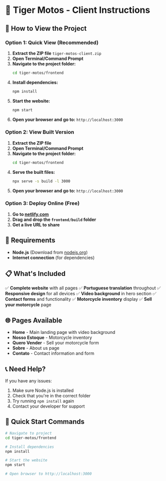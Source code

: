 # 🚀 Tiger Motos - Client Instructions

## 📱 **How to View the Project**

### **Option 1: Quick View (Recommended)**

1. **Extract the ZIP file** `tiger-motos-client.zip`
2. **Open Terminal/Command Prompt**
3. **Navigate to the project folder:**
   ```bash
   cd tiger-motos/frontend
   ```
4. **Install dependencies:**
   ```bash
   npm install
   ```
5. **Start the website:**
   ```bash
   npm start
   ```
6. **Open your browser and go to:** `http://localhost:3000`

### **Option 2: View Built Version**

1. **Extract the ZIP file**
2. **Open Terminal/Command Prompt**
3. **Navigate to the project folder:**
   ```bash
   cd tiger-motos/frontend
   ```
4. **Serve the built files:**
   ```bash
   npx serve -s build -l 3000
   ```
5. **Open your browser and go to:** `http://localhost:3000`

### **Option 3: Deploy Online (Free)**

1. **Go to [netlify.com](https://netlify.com)**
2. **Drag and drop the `frontend/build` folder**
3. **Get a live URL to share**

## 🔧 **Requirements**

- **Node.js** (Download from [nodejs.org](https://nodejs.org))
- **Internet connection** (for dependencies)

## 📋 **What's Included**

✅ **Complete website** with all pages
✅ **Portuguese translation** throughout
✅ **Responsive design** for all devices
✅ **Video background** in hero section
✅ **Contact forms** and functionality
✅ **Motorcycle inventory** display
✅ **Sell your motorcycle** page

## 🌐 **Pages Available**

- **Home** - Main landing page with video background
- **Nosso Estoque** - Motorcycle inventory
- **Quero Vender** - Sell your motorcycle form
- **Sobre** - About us page
- **Contato** - Contact information and form

## 📞 **Need Help?**

If you have any issues:
1. Make sure Node.js is installed
2. Check that you're in the correct folder
3. Try running `npm install` again
4. Contact your developer for support

## 🎯 **Quick Start Commands**

```bash
# Navigate to project
cd tiger-motos/frontend

# Install dependencies
npm install

# Start the website
npm start

# Open browser to http://localhost:3000
``` 